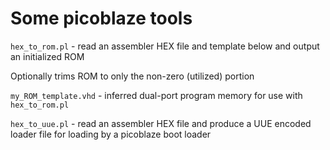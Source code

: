 # Some picoblaze tools

```hex_to_rom.pl``` - read an assembler HEX file and template below and output an initialized ROM

Optionally trims ROM to only the non-zero (utilized) portion

```my_ROM_template.vhd``` - inferred dual-port program memory for use with ```hex_to_rom.pl```

```hex_to_uue.pl``` - read an assembler HEX file and produce a UUE encoded loader file for
loading by a picoblaze boot loader
